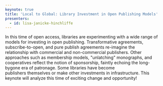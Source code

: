 ```yaml
---
keynote: true
title: 'Local to Global: Library Investment in Open Publishing Models'
presenters:
  - id: lisa-janicke-hinchliffe
---
```


In this time of open access, libraries are experimenting with a wide range of models for investing in open publishing. Transformative agreements, subscribe-to-open, and pure publish agreements re-imagine the relationship with commercial and non-commercial publishers. Other approaches such as membership models, "unlatching" monographs, and cooperatives reflect the notion of sponsorship, faintly echoing the long-bygone era of patronage. Some libraries have become publishers themselves or make other investments in infrastructure. This keynote will analyze this time of exciting change and opportunity!
